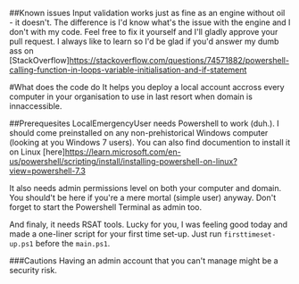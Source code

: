 ##Known issues
Input validation works just as fine as an engine without oil - it doesn't. The difference is I'd know what's the issue with the engine and I don't with my code.
    Feel free to fix it yourself and I'll gladly approve your pull request. I always like to learn so I'd be glad if you'd answer my dumb ass on [StackOverflow]https://stackoverflow.com/questions/74571882/powershell-calling-function-in-loops-variable-initialisation-and-if-statement

#What does the code do
It helps you deploy a local account accross every computer in your organisation to use in last resort when domain is innaccessible.

##Prerequesites
LocalEmergencyUser needs Powershell to work (duh.). I should come preinstalled on any non-prehistorical Windows computer (looking at you Windows 7 users). You can also find documention to install it on Linux [here]https://learn.microsoft.com/en-us/powershell/scripting/install/installing-powershell-on-linux?view=powershell-7.3

It also needs admin permissions level on both your computer and domain. You should't be here if you're a mere mortal (simple user) anyway. Don't forget to start the Powershell Terminal as admin too.

And finaly, it needs RSAT tools. Lucky for you, I was feeling good today and made a one-liner script for your first time set-up. Just run `firsttimeset-up.ps1` before the `main.ps1`.

###Cautions
Having an admin account that you can't manage might be a security risk. 
    